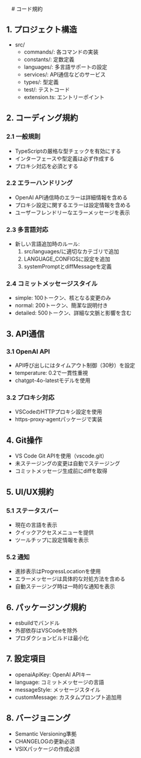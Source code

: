 　# コード規約

## 1. プロジェクト構造
- src/
  - commands/: 各コマンドの実装
  - constants/: 定数定義
  - languages/: 多言語サポートの設定
  - services/: API通信などのサービス
  - types/: 型定義
  - test/: テストコード
  - extension.ts: エントリーポイント

## 2. コーディング規約

### 2.1 一般規則
- TypeScriptの厳格な型チェックを有効にする
- インターフェースや型定義は必ず作成する
- プロキシ対応を必須とする

### 2.2 エラーハンドリング
- OpenAI API通信時のエラーは詳細情報を含める
- プロキシ設定に関するエラーは設定情報を含める
- ユーザーフレンドリーなエラーメッセージを表示

### 2.3 多言語対応
- 新しい言語追加時のルール:
  1. src/languages/に適切なカテゴリで追加
  2. LANGUAGE_CONFIGSに設定を追加
  3. systemPromptとdiffMessageを定義

### 2.4 コミットメッセージスタイル
- simple: 100トークン、核となる変更のみ
- normal: 200トークン、簡潔な説明付き
- detailed: 500トークン、詳細な文脈と影響を含む

## 3. API通信

### 3.1 OpenAI API
- API呼び出しにはタイムアウト制御（30秒）を設定
- temperature: 0.2で一貫性重視
- chatgpt-4o-latestモデルを使用

### 3.2 プロキシ対応
- VSCodeのHTTPプロキシ設定を使用
- https-proxy-agentパッケージで実装

## 4. Git操作
- VS Code Git APIを使用（vscode.git）
- 未ステージングの変更は自動でステージング
- コミットメッセージ生成前にdiffを取得

## 5. UI/UX規約

### 5.1 ステータスバー
- 現在の言語を表示
- クイックアクセスメニューを提供
- ツールチップに設定情報を表示

### 5.2 通知
- 進捗表示はProgressLocationを使用
- エラーメッセージは具体的な対処方法を含める
- 自動ステージング時は一時的な通知を表示

## 6. パッケージング規約
- esbuildでバンドル
- 外部依存はVSCodeを除外
- プロダクションビルドは最小化

## 7. 設定項目
- openaiApiKey: OpenAI APIキー
- language: コミットメッセージの言語
- messageStyle: メッセージスタイル
- customMessage: カスタムプロンプト追加用

## 8. バージョニング
- Semantic Versioning準拠
- CHANGELOGの更新必須
- VSIXパッケージの作成必須